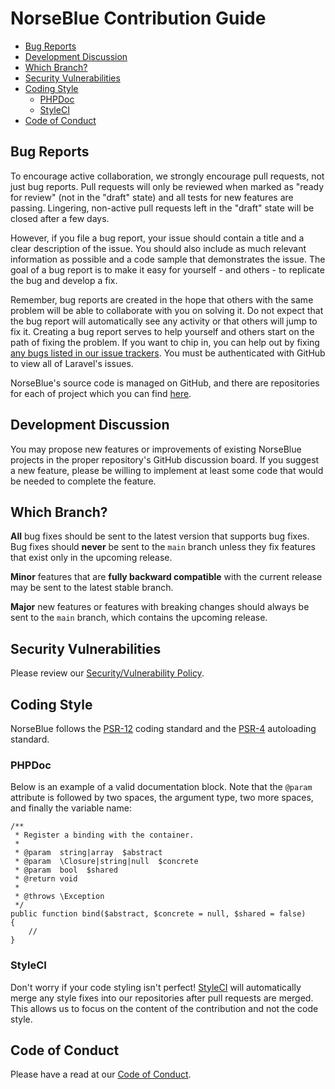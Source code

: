 # NorseBlue Contribution Guide

- [Bug Reports](#bug-reports)
- [Development Discussion](#development-discussion)
- [Which Branch?](#which-branch)
- [Security Vulnerabilities](#security-vulnerabilities)
- [Coding Style](#coding-style)
    - [PHPDoc](#phpdoc)
    - [StyleCI](#styleci)
- [Code of Conduct](#code-of-conduct)

<a name="bug-reports"></a>
## Bug Reports

To encourage active collaboration, we strongly encourage pull requests, not just bug reports.
Pull requests will only be reviewed when marked as "ready for review" (not in the "draft" state) and all tests for new features are passing.
Lingering, non-active pull requests left in the "draft" state will be closed after a few days.

However, if you file a bug report, your issue should contain a title and a clear description of the issue.
You should also include as much relevant information as possible and a code sample that demonstrates the issue.
The goal of a bug report is to make it easy for yourself - and others - to replicate the bug and develop a fix.

Remember, bug reports are created in the hope that others with the same problem will be able to collaborate with you on solving it.
Do not expect that the bug report will automatically see any activity or that others will jump to fix it.
Creating a bug report serves to help yourself and others start on the path of fixing the problem.
If you want to chip in, you can help out by fixing [any bugs listed in our issue trackers][issue_tracker]. You must be authenticated with GitHub to view all of Laravel's issues.

NorseBlue's source code is managed on GitHub, and there are repositories for each of project which you can find [here][github_profile].

<a name="development-discussion"></a>
## Development Discussion

You may propose new features or improvements of existing NorseBlue projects in the proper repository's GitHub discussion board.
If you suggest a new feature, please be willing to implement at least some code that would be needed to complete the feature.

<a name="which-branch"></a>
## Which Branch?

**All** bug fixes should be sent to the latest version that supports bug fixes.
Bug fixes should **never** be sent to the `main` branch unless they fix features that exist only in the upcoming release.

**Minor** features that are **fully backward compatible** with the current release may be sent to the latest stable branch.

**Major** new features or features with breaking changes should always be sent to the `main` branch, which contains the upcoming release.

<a name="security-vulnerabilities"></a>
## Security Vulnerabilities

Please review our [Security/Vulnerability Policy][security_policy].

<a name="coding-style"></a>
## Coding Style

NorseBlue follows the [PSR-12][psr_12] coding standard and the [PSR-4][psr_4] autoloading standard.

<a name="phpdoc"></a>
### PHPDoc

Below is an example of a valid documentation block.
Note that the `@param` attribute is followed by two spaces, the argument type, two more spaces, and finally the variable name:

    /**
     * Register a binding with the container.
     *
     * @param  string|array  $abstract
     * @param  \Closure|string|null  $concrete
     * @param  bool  $shared
     * @return void
     *
     * @throws \Exception
     */
    public function bind($abstract, $concrete = null, $shared = false)
    {
        //
    }

<a name="styleci"></a>
### StyleCI

Don't worry if your code styling isn't perfect!
[StyleCI][styleci_link] will automatically merge any style fixes into our repositories after pull requests are merged.
This allows us to focus on the content of the contribution and not the code style.

<a name="code-of-conduct"></a>
## Code of Conduct

Please have a read at our [Code of Conduct][code_of_conduct].


[code_of_conduct]: CODE_OF_CONDUCT.md
[github_profile]: https://github.com/orgs/norse-blue/repositories
[issue_tracker]: https://github.com/issues?q=is%3Aopen+is%3Aissue+label%3Abug+user%3Anorse-blue
[psr_4]: https://github.com/php-fig/fig-standards/blob/master/accepted/PSR-4-autoloader.md
[psr_12]: https://github.com/php-fig/fig-standards/blob/master/accepted/PSR-12-extended-coding-style-guide.md
[security_contact]: mailto:security@norse.blue
[security_policy]: SECURITY.md
[styleci_link]: https://styleci.io
